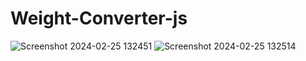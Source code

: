 # Weight-Converter-js

![Screenshot 2024-02-25 132451](https://github.com/ArchProtios/Weight-Converter-js/assets/99127122/755d544b-4a41-4871-909e-22159c3b67ac)
![Screenshot 2024-02-25 132514](https://github.com/ArchProtios/Weight-Converter-js/assets/99127122/f7b7ebf9-fb0e-44ff-85c8-ea8aa848f287)
